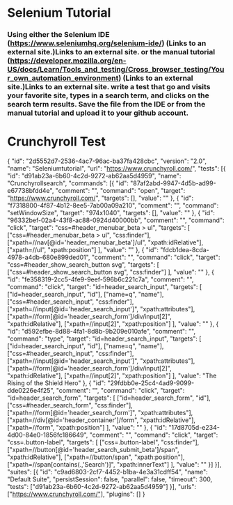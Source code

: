 # Selenium Tutorial
### Using either the Selenium IDE (https://www.seleniumhq.org/selenium-ide/) (Links to an external site.)Links to an external site. or the manual tutorial (https://developer.mozilla.org/en-US/docs/Learn/Tools_and_testing/Cross_browser_testing/Your_own_automation_environment) (Links to an external site.)Links to an external site. write a test that go and visits your favorite site, types in a search term, and clicks on the search term results. Save the file from the IDE or from the manual tutorial and upload it to your github account.
# Crunchyroll Test


{
  "id": "2d5552d7-2536-4ac7-96ac-ba37fa428cbc",
  "version": "2.0",
  "name": "Seleniumtutorial",
  "url": "https://www.crunchyroll.com/",
  "tests": [{
    "id": "d91ab23a-6b60-4c2d-9272-ab62aa5d4959",
    "name": "Crunchyrollsearch",
    "commands": [{
      "id": "87af2abd-9947-4d5b-ad99-e67738bfdd4e",
      "comment": "",
      "command": "open",
      "target": "https://www.crunchyroll.com/",
      "targets": [],
      "value": ""
    }, {
      "id": "f7318800-4f87-4b12-8ee5-7ab00a09a210",
      "comment": "",
      "command": "setWindowSize",
      "target": "974x1040",
      "targets": [],
      "value": ""
    }, {
      "id": "96332bef-02a4-43f8-ac88-0924d40000bb",
      "comment": "",
      "command": "click",
      "target": "css=#header_menubar_beta > ul",
      "targets": [
        ["css=#header_menubar_beta > ul", "css:finder"],
        ["xpath=//nav[@id='header_menubar_beta']/ul", "xpath:idRelative"],
        ["xpath=//ul", "xpath:position"]
      ],
      "value": ""
    }, {
      "id": "fdcb1dea-8cda-4978-a4db-680e899ded01",
      "comment": "",
      "command": "click",
      "target": "css=#header_show_search_button svg",
      "targets": [
        ["css=#header_show_search_button svg", "css:finder"]
      ],
      "value": ""
    }, {
      "id": "fe358319-2cc5-4fe9-9eef-596b6c221c7a",
      "comment": "",
      "command": "click",
      "target": "id=header_search_input",
      "targets": [
        ["id=header_search_input", "id"],
        ["name=q", "name"],
        ["css=#header_search_input", "css:finder"],
        ["xpath=//input[@id='header_search_input']", "xpath:attributes"],
        ["xpath=//form[@id='header_search_form']/div/input[2]", "xpath:idRelative"],
        ["xpath=//input[2]", "xpath:position"]
      ],
      "value": ""
    }, {
      "id": "d592efbe-8d88-4fa1-8d8b-9b209e010afe",
      "comment": "",
      "command": "type",
      "target": "id=header_search_input",
      "targets": [
        ["id=header_search_input", "id"],
        ["name=q", "name"],
        ["css=#header_search_input", "css:finder"],
        ["xpath=//input[@id='header_search_input']", "xpath:attributes"],
        ["xpath=//form[@id='header_search_form']/div/input[2]", "xpath:idRelative"],
        ["xpath=//input[2]", "xpath:position"]
      ],
      "value": "The Rising of the Shield Hero"
    }, {
      "id": "29fdbb0e-25c4-4ad9-9099-dde0226e4f25",
      "comment": "",
      "command": "click",
      "target": "id=header_search_form",
      "targets": [
        ["id=header_search_form", "id"],
        ["css=#header_search_form", "css:finder"],
        ["xpath=//form[@id='header_search_form']", "xpath:attributes"],
        ["xpath=//div[@id='header_container']/form", "xpath:idRelative"],
        ["xpath=//form", "xpath:position"]
      ],
      "value": ""
    }, {
      "id": "17d8705d-e234-4d00-84e0-1856fc186649",
      "comment": "",
      "command": "click",
      "target": "css=.button-label",
      "targets": [
        ["css=.button-label", "css:finder"],
        ["xpath=//button[@id='header_search_submit_beta']/span", "xpath:idRelative"],
        ["xpath=//button/span", "xpath:position"],
        ["xpath=//span[contains(.,'Search')]", "xpath:innerText"]
      ],
      "value": ""
    }]
  }],
  "suites": [{
    "id": "c9ad6803-2cf7-4452-b1ba-4e3a31cdff54",
    "name": "Default Suite",
    "persistSession": false,
    "parallel": false,
    "timeout": 300,
    "tests": ["d91ab23a-6b60-4c2d-9272-ab62aa5d4959"]
  }],
  "urls": ["https://www.crunchyroll.com/"],
  "plugins": []
}
